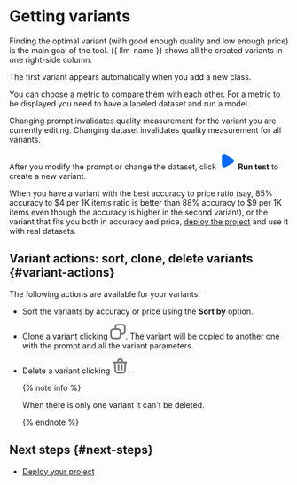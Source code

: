 # Getting variants

Finding the optimal variant (with good enough quality and low enough price) is the main goal of the tool. {{ llm-name }} shows all the created variants in one right-side column.

The first variant appears automatically when you add a new class.

You can choose a metric to compare them with each other. For a metric to be displayed you need to have a labeled dataset and run a model.

Changing prompt invalidates quality measurement for the variant you are currently editing. Changing dataset invalidates quality measurement for all variants.

After you modify the prompt or change the dataset, click **![Run test](_images/run-test.svg) Run test** to create a new variant.

When you have a variant with the best accuracy to price ratio (say, 85% accuracy to $4 per 1K items ratio is better than 88% accuracy to $9 per 1K items even though the accuracy is higher in the second variant), or the variant that fits you both in accuracy and price, [deploy the project](deploy.md) and use it with real datasets.

## Variant actions: sort, clone, delete variants {#variant-actions}

The following actions are available for your variants:

- Sort the variants by accuracy or price using the **Sort by** option.

- Clone a variant clicking ![Clone variant](_images/copy.svg). The variant will be copied to another one with the prompt and all the variant parameters.

- Delete a variant clicking ![Delete variant](_images/delete.svg).

    {% note info %}

    When there is only one variant it can't be deleted.

    {% endnote %}

## Next steps {#next-steps}

- [Deploy your project](deploy.md)